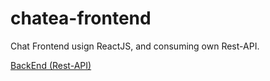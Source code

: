 # chatea-frontend

Chat Frontend usign ReactJS, and consuming own Rest-API.

[BackEnd (Rest-API)](https://github.com/JuanSoriaE/chatea-backend)